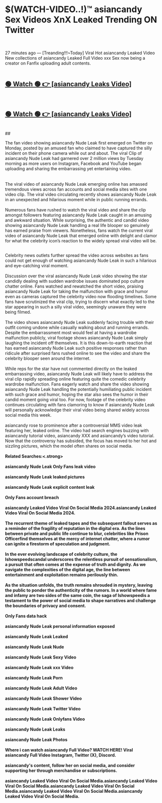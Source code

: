 

# $(WATCH-VIDEO..!)™ asiancandy Sex Videos XnX Leaked Trending ON Twitter<br>
<br>

27 minutes ago — [Treanding!!!~Today] Viral Hot asiancandy Leaked Video New collections of asiancandy Leaked Full Video xxx Sex now being a creator on Fanfix uploading adult contents.
<br>
 <br>

##  <a href="https://clipsfans.site/?title=asiancandy&ref=git">🟢 Watch 🟢 👉 [asiancandy Leaks Video]</a><br>
  <br>

##  <a href="https://clipsfans.site/?title=asiancandy&ref=git">🟢 Watch 🟢 👉 [asiancandy Leaks Video]</a><br>
  <br>
  ##
  <br>

The fan video showing asiancandy Nude Leak first emerged on Twitter on Monday, posted by an amused fan who claimed to have captured the silly incident on their phone camera while out and about. The viral Clip of asiancandy Nude Leak had garnered over 2 million views by Tuesday morning as more users on Instagram, Facebook and YouTube began uploading and sharing the embarrassing yet entertaining video.
<br><br>
  <br>
The viral video of asiancandy Nude Leak emerging online has amassed tremendous views across fan accounts and social media sites with one video clip. The viral video circulating recently shows asiancandy Nude Leak in an unexpected and hilarious moment while in public running errands.
<br><br>
Numerous fans have rushed to watch the viral video and share the clip amongst followers featuring asiancandy Nude Leak caught in an amusing and awkward situation. While surprising, the authentic and candid video showing asiancandy Nude Leak handling a real life blooper so genuinely has earned praise from viewers. Nonetheless, fans watch the current viral video of asiancandy Nude Leak that emerged online with delight and clamor for what the celebrity icon’s reaction to the widely spread viral video will be.
<br><br>

Celebrity news outlets further spread the video across websites as fans could not get enough of watching asiancandy Nude Leak in such a hilarious and eye-catching viral moment.
<br><br>
Discussion over the viral asiancandy Nude Leak video showing the star candidly dealing with sudden wardrobe issues dominated pop culture chatter online. Fans watched and rewatched the short video, praising asiancandy Nude Leak for taking the malfunction with grace and humor even as cameras captured the celebrity video now flooding timelines. Some fans have scrutinized the viral clip, trying to discern what exactly led to the star appearing in such a silly viral video, seemingly unaware they were being filmed.
<br><br>
The video shows asiancandy Nude Leak suddenly facing trouble with their outfit coming undone while casually walking about and running errands. Despite the embarrassment most would feel at having a wardrobe malfunction publicly, viral footage shows asiancandy Nude Leak simply laughing the incident off themselves. It is this down-to-earth reaction that has earned asiancandy Nude Leak such positive responses rather than ridicule after surprised fans rushed online to see the video and share the celebrity blooper seen around the internet.
<br><br>
While reps for the star have not commented directly on the leaked embarrassing video, asiancandy Nude Leak will likely have to address the viral clip rapidly spreading online featuring quite the comedic celebrity wardrobe malfunction. Fans eagerly watch and share the video showing asiancandy Nude Leak handling the potentially humiliating public incident with such grace and humor, hoping the star also sees the humor in their candid moment going viral too. For now, footage of the celebrity video continues circulating with fans clamoring to know if asiancandy Nude Leak will personally acknowledge their viral video being shared widely across social media this week.
<br><br>
asiancandy rose to prominence after a controversial MMS video leak featuring her, leaked online. The video had search engines buzzing with asiancandy tutorial video, asiancandy XXX and asiancandy’s video tutorial. Now that the controversy has subsided, the focus has moved to her hot and sizzling pictures, which the model often shares on social media.
<br><br>
<strong>Related Searches:<.strong>
<br><br>
asiancandy Nude Leak Only Fans leak video
<br><br>
asiancandy Nude Leak leaked pictures
<br><br>
asiancandy Nude Leak explicit content leak
<br><br>
Only Fans account breach
<br><br>
asiancandy Leaked Video Viral On Social Media 2024.asiancandy Leaked Video Viral On Social Media 2024.
<br><br>
The recurrent theme of leaked tapes and the subsequent fallout serves as a reminder of the fragility of reputation in the digital era. As the lines between private and public life continue to blur, celebrities like Prison Officerfind themselves at the mercy of internet chatter, where a rumor can ignite a firestorm of speculation and judgment.
<br><br>
In the ever evolving landscape of celebrity culture, the Ishowspeedscandal underscores the relentless pursuit of sensationalism, a pursuit that often comes at the expense of truth and dignity. As we navigate the complexities of the digital age, the line between entertainment and exploitation remains perilously thin.
<br><br>
As the situation unfolds, the truth remains shrouded in mystery, leaving the public to ponder the authenticity of the rumors. In a world where fame and infamy are two sides of the same coin, the saga of Ishowspeedis a testament to the power of social media to shape narratives and challenge the boundaries of privacy and consent.
<br><br>
Only Fans data hack
<br><br>
asiancandy Nude Leak personal information exposed
<br><br>
asiancandy Nude Leak Leaked
<br><br>
asiancandy Nude Leak Nude
<br><br>
asiancandy Nude Leak Sexy Video
<br><br>
asiancandy Nude Leak xxx Video
<br><br>
asiancandy Nude Leak Porn
<br><br>
asiancandy Nude Leak Adult Video
<br><br>
asiancandy Nude Leak Shower Video
<br><br>
asiancandy Nude Leak Twitter Video
<br><br>
asiancandy Nude Leak Onlyfans Video
<br><br>
asiancandy Nude Leak Leaks
<br><br>
asiancandy Nude Leak Photos
<br><br>
Where i can watch asiancandy Full Video? WATCH HERE! Viral asiancandy Full Video Instagram, Twitter (X), Discord.
<br><br>
asiancandy's content, follow her on social media, and consider supporting her through merchandise or subscriptions.
<br><br>
asiancandy Leaked Video Viral On Social Media.asiancandy Leaked Video Viral On Social Media.asiancandy Leaked Video Viral On Social Media.asiancandy Leaked Video Viral On Social Media.asiancandy Leaked Video Viral On Social Media.
